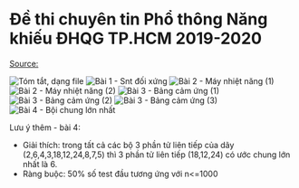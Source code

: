 # Đề thi chuyên tin Phổ thông Năng khiếu ĐHQG TP.HCM 2019-2020
[Source: ](http://www.chuyentin.pro/2019/05/e-thi-tuyen-sinh-lop-10-chuyen-tin.html)

![Tóm tắt, dạng file](https://1.bp.blogspot.com/-qosryDEYkug/XO5wDeowDOI/AAAAAAAATbo/rXbMiLaaakQlp7lJa2sYPep_9N697k-bgCLcBGAs/s1600/1.png)
![Bài 1 - Snt đối xứng](https://1.bp.blogspot.com/-9HhcUMC_Wok/XO5wDq2W14I/AAAAAAAATbw/oZbwdco6X_wNdX7mTKxFIRLqrVb3_0SAwCLcBGAs/s1600/2.png)
![Bài 2 - Máy nhiệt năng (1)](https://1.bp.blogspot.com/-cPzyTEDMn3g/XO5wDtA48LI/AAAAAAAATbs/1jzF80KYJnkiRFacwhbJGy3W9o4P3YVogCLcBGAs/s1600/3.png)
![Bài 2 - Máy nhiệt năng (2)](https://1.bp.blogspot.com/-vlazDsydWnQ/XO5wEN6RC3I/AAAAAAAATb0/utrQsfkVqnYlxQKl5xJrgAQr385h7pUtgCLcBGAs/s1600/4.png)
![Bài 3 - Bảng cảm ứng (1)](https://1.bp.blogspot.com/-CTqzU7eqg2Y/XO5wEiWDnWI/AAAAAAAATb4/-R5EF2AshdcYOgl7OXrQp9satN_blvINwCLcBGAs/s1600/5.png)
![Bài 3 - Bảng cảm ứng (2)](https://1.bp.blogspot.com/-dvjhubnWagA/XO5wE0Y-E9I/AAAAAAAATb8/oK7KPQaXGNwUMZDlU--2_vksF6_igaePQCLcBGAs/s1600/6.png)
![Bài 3 - Bảng cảm ứng (3)](https://1.bp.blogspot.com/-PK1M0Mij1LY/XO5wFGn6r7I/AAAAAAAATcA/4ieIO7LHCg0IzWtQNBQBNq8ki_Ql9twSgCLcBGAs/s1600/7.png)
![Bài 4 - Bội chung lớn nhất](https://1.bp.blogspot.com/-HI7_XHCELVc/XO5wFv4kKmI/AAAAAAAATcE/DjeYSYyvpNoZs0wVBjCGCrrfEs5LUAwNwCLcBGAs/s1600/8.png)


Lưu ý thêm - bài 4:
 - Giải thích: trong tất cả các bộ 3 phần tử liên tiếp của dãy (2,6,4,3,18,12,24,8,7,5) thì 3 phần tử liên tiếp (18,12,24) có ước chung lớn nhất là 6.
 - Ràng buộc: 50% số test đầu tương ứng với n<=1000
